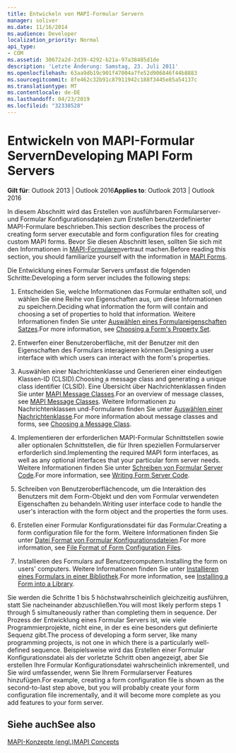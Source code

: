 ```yaml
---
title: Entwickeln von MAPI-Formular Servern
manager: soliver
ms.date: 11/16/2014
ms.audience: Developer
localization_priority: Normal
api_type:
- COM
ms.assetid: 30672a2d-2d39-4292-b21a-97a38485d1de
description: 'Letzte Änderung: Samstag, 23. Juli 2011'
ms.openlocfilehash: 63aa9db19c901f47004a7fe52d906846f44b8883
ms.sourcegitcommit: 8fe462c32b91c87911942c188f3445e85a54137c
ms.translationtype: MT
ms.contentlocale: de-DE
ms.lasthandoff: 04/23/2019
ms.locfileid: "32338528"
---
```

# <a name="developing-mapi-form-servers"></a><span data-ttu-id="3789a-103">Entwickeln von MAPI-Formular Servern</span><span class="sxs-lookup"><span data-stu-id="3789a-103">Developing MAPI Form Servers</span></span>

  
  
<span data-ttu-id="3789a-104">**Gilt für**: Outlook 2013 | Outlook 2016</span><span class="sxs-lookup"><span data-stu-id="3789a-104">**Applies to**: Outlook 2013 | Outlook 2016</span></span> 
  
<span data-ttu-id="3789a-105">In diesem Abschnitt wird das Erstellen von ausführbaren Formularserver-und Formular Konfigurationsdateien zum Erstellen benutzerdefinierter MAPI-Formulare beschrieben.</span><span class="sxs-lookup"><span data-stu-id="3789a-105">This section describes the process of creating form server executable and form configuration files for creating custom MAPI forms.</span></span> <span data-ttu-id="3789a-106">Bevor Sie diesen Abschnitt lesen, sollten Sie sich mit den Informationen in [MAPI-Formularen](mapi-forms.md)vertraut machen.</span><span class="sxs-lookup"><span data-stu-id="3789a-106">Before reading this section, you should familiarize yourself with the information in [MAPI Forms](mapi-forms.md).</span></span>
  
<span data-ttu-id="3789a-107">Die Entwicklung eines Formular Servers umfasst die folgenden Schritte:</span><span class="sxs-lookup"><span data-stu-id="3789a-107">Developing a form server includes the following steps:</span></span>
  
1. <span data-ttu-id="3789a-108">Entscheiden Sie, welche Informationen das Formular enthalten soll, und wählen Sie eine Reihe von Eigenschaften aus, um diese Informationen zu speichern.</span><span class="sxs-lookup"><span data-stu-id="3789a-108">Deciding what information the form will contain and choosing a set of properties to hold that information.</span></span> <span data-ttu-id="3789a-109">Weitere Informationen finden Sie unter [Auswählen eines Formulareigenschaften Satzes](choosing-a-form-s-property-set.md).</span><span class="sxs-lookup"><span data-stu-id="3789a-109">For more information, see [Choosing a Form's Property Set](choosing-a-form-s-property-set.md).</span></span>
    
2. <span data-ttu-id="3789a-110">Entwerfen einer Benutzeroberfläche, mit der Benutzer mit den Eigenschaften des Formulars interagieren können.</span><span class="sxs-lookup"><span data-stu-id="3789a-110">Designing a user interface with which users can interact with the form's properties.</span></span>
    
3. <span data-ttu-id="3789a-111">Auswählen einer Nachrichtenklasse und Generieren einer eindeutigen Klassen-ID (CLSID).</span><span class="sxs-lookup"><span data-stu-id="3789a-111">Choosing a message class and generating a unique class identifier (CLSID).</span></span> <span data-ttu-id="3789a-112">Eine Übersicht über Nachrichtenklassen finden Sie unter [MAPI Message Classes](mapi-message-classes.md).</span><span class="sxs-lookup"><span data-stu-id="3789a-112">For an overview of message classes, see [MAPI Message Classes](mapi-message-classes.md).</span></span> <span data-ttu-id="3789a-113">Weitere Informationen zu Nachrichtenklassen und-Formularen finden Sie unter [Auswählen einer Nachrichtenklasse](choosing-a-message-class.md).</span><span class="sxs-lookup"><span data-stu-id="3789a-113">For more information about message classes and forms, see [Choosing a Message Class](choosing-a-message-class.md).</span></span>
    
4. <span data-ttu-id="3789a-114">Implementieren der erforderlichen MAPI-Formular Schnittstellen sowie aller optionalen Schnittstellen, die für Ihren speziellen Formularserver erforderlich sind.</span><span class="sxs-lookup"><span data-stu-id="3789a-114">Implementing the required MAPI form interfaces, as well as any optional interfaces that your particular form server needs.</span></span> <span data-ttu-id="3789a-115">Weitere Informationen finden Sie unter [Schreiben von Formular Server Code](writing-form-server-code.md).</span><span class="sxs-lookup"><span data-stu-id="3789a-115">For more information, see [Writing Form Server Code](writing-form-server-code.md).</span></span> 
    
5. <span data-ttu-id="3789a-116">Schreiben von Benutzeroberflächencode, um die Interaktion des Benutzers mit dem Form-Objekt und den vom Formular verwendeten Eigenschaften zu behandeln.</span><span class="sxs-lookup"><span data-stu-id="3789a-116">Writing user interface code to handle the user's interaction with the form object and the properties the form uses.</span></span>
    
6. <span data-ttu-id="3789a-117">Erstellen einer Formular Konfigurationsdatei für das Formular.</span><span class="sxs-lookup"><span data-stu-id="3789a-117">Creating a form configuration file for the form.</span></span> <span data-ttu-id="3789a-118">Weitere Informationen finden Sie unter [Datei Format von Formular Konfigurationsdateien](file-format-of-form-configuration-files.md).</span><span class="sxs-lookup"><span data-stu-id="3789a-118">For more information, see [File Format of Form Configuration Files](file-format-of-form-configuration-files.md).</span></span>
    
7. <span data-ttu-id="3789a-119">Installieren des Formulars auf Benutzercomputern.</span><span class="sxs-lookup"><span data-stu-id="3789a-119">Installing the form on users' computers.</span></span> <span data-ttu-id="3789a-120">Weitere Informationen finden Sie unter [Installieren eines Formulars in einer Bibliothek](installing-a-form-into-a-library.md).</span><span class="sxs-lookup"><span data-stu-id="3789a-120">For more information, see [Installing a Form into a Library](installing-a-form-into-a-library.md).</span></span>
    
<span data-ttu-id="3789a-121">Sie werden die Schritte 1 bis 5 höchstwahrscheinlich gleichzeitig ausführen, statt Sie nacheinander abzuschließen.</span><span class="sxs-lookup"><span data-stu-id="3789a-121">You will most likely perform steps 1 through 5 simultaneously rather than completing them in sequence.</span></span> <span data-ttu-id="3789a-122">Der Prozess der Entwicklung eines Formular Servers ist, wie viele Programmierprojekte, nicht eine, in der es eine besonders gut definierte Sequenz gibt.</span><span class="sxs-lookup"><span data-stu-id="3789a-122">The process of developing a form server, like many programming projects, is not one in which there is a particularly well-defined sequence.</span></span> <span data-ttu-id="3789a-123">Beispielsweise wird das Erstellen einer Formular Konfigurationsdatei als der vorletzte Schritt oben angezeigt, aber Sie erstellen Ihre Formular Konfigurationsdatei wahrscheinlich inkrementell, und Sie wird umfassender, wenn Sie Ihrem Formularserver Features hinzufügen.</span><span class="sxs-lookup"><span data-stu-id="3789a-123">For example, creating a form configuration file is shown as the second-to-last step above, but you will probably create your form configuration file incrementally, and it will become more complete as you add features to your form server.</span></span>
  
## <a name="see-also"></a><span data-ttu-id="3789a-124">Siehe auch</span><span class="sxs-lookup"><span data-stu-id="3789a-124">See also</span></span>



[<span data-ttu-id="3789a-125">MAPI-Konzepte (engl.)</span><span class="sxs-lookup"><span data-stu-id="3789a-125">MAPI Concepts</span></span>](mapi-concepts.md)

